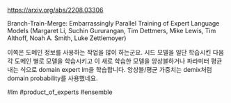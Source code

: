https://arxiv.org/abs/2208.03306

Branch-Train-Merge: Embarrassingly Parallel Training of Expert Language Models (Margaret Li, Suchin Gururangan, Tim Dettmers, Mike Lewis, Tim Althoff, Noah A. Smith, Luke Zettlemoyer)

이쪽은 도메인 정보를 사용하는 작업을 많이 하는군요. 시드 모델을 일단 학습시킨 다음 각 도메인 별로 모델을 학습시키고 이 새로 학습한 모델을 앙상블하거나 파라미터 평균 내는 식으로 domain expert lm을 학습합니다. 앙상블/평균 가중치는 demix처럼 domain probability를 사용했네요.

#lm #product_of_experts #ensemble